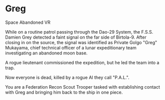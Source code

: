 # Greg
Space Abandoned VR

While on a routine patrol passing through the Dao-29 System, the F.S.S. Damien Grey detected a faint signal on the far side of Birtola-9. After closing in on the source, the signal was identified as Private Golgo "Greg" Mukayama, chief technical officer of a lunar expeditionary team investigating an abandoned moon base.

A rogue lieutenant commissioned the expedition, but he led the team into a trap.

Now everyone is dead, killed by a rogue AI they call "P.A.L.".

You are a Federation Recon Scout Trooper tasked with establishing contact with Greg and bringing him back to the ship in one piece.
